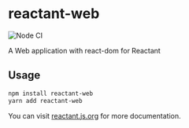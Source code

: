# reactant-web

![Node CI](https://github.com/unadlib/reactant/workflows/Node%20CI/badge.svg)

A Web application with react-dom for Reactant

## Usage

```bash
npm install reactant-web
yarn add reactant-web
```

You can visit [reactant.js.org](https://reactant.js.org/) for more documentation.
